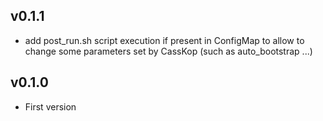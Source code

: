 

## v0.1.1

- add post_run.sh script execution if present in ConfigMap to allow to change some parameters set by CassKop (such as
  auto_bootstrap ...)


## v0.1.0

- First version

